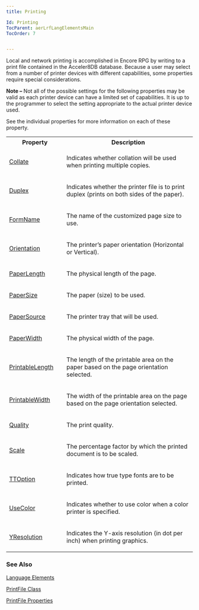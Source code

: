 ```yaml
---
title: Printing

Id: Printing
TocParent: aerLrfLangElementsMain
TocOrder: 7


---
```


Local and network printing is accomplished in Encore RPG by writing to a print file contained in the Acceler8DB database. Because a user may select from a number of printer devices with different capabilities, some properties require special considerations. 

**Note &#8211;** Not all of the possible settings for the following properties may be valid as each printer device can have a limited set of capabilities. It is up to the programmer to select the setting appropriate to the actual printer device used. 

See the individual properties for more information on each of these property. 
<br />

<table class="dtTABLE" id="Table2" cellspacing="0" width="60%">
                <colgroup span="1" valign="top">
                    <col span="1" width="10%" />
                    <col span="1" width="50%" />
                </colgroup>
                <tr>
                    <th colspan="1" rowspan="1">
                        Property
                    </th>
                    <th colspan="1" rowspan="1">
                        Description
                    </th>
                </tr>
                <tr>
                    <td colspan="1" rowspan="1">

[Collate](Collate_Property.html) 
</td>
                    <td colspan="1" rowspan="1">

Indicates whether collation will be used when printing multiple copies. 
</td>
                </tr>
                <tr>
                    <td colspan="1" rowspan="1">

[Duplex](Duplex_Property.html) 
</td>
                    <td colspan="1" rowspan="1">

Indicates whether the printer file is to print duplex (prints on both sides of the paper). 
</td>
                </tr>
                <tr>
                    <td colspan="1" rowspan="1">

[FormName](FormName_Property.html) 
</td>
                    <td colspan="1" rowspan="1">

The name of the customized page size to use.
</td>
                </tr>
                <tr>
                    <td colspan="1" rowspan="1">

[Orientation](Orientation_Property.html) 
</td>
                    <td colspan="1" rowspan="1">

The printer’s paper orientation (Horizontal or Vertical).
</td>
                </tr>
                <tr>
                    <td colspan="1" rowspan="1">

[PaperLength](PaperLength_Property.html) 
</td>
                    <td colspan="1" rowspan="1">

The physical length of the page.
</td>
                </tr>
                <tr>
                    <td colspan="1" rowspan="1">

[PaperSize](PaperSize_Property.html) 
</td>
                    <td colspan="1" rowspan="1">

The paper (size) to be used.
</td>
                </tr>
                <tr>
                    <td colspan="1" rowspan="1">

[PaperSource](PaperSource_Property.html) 
</td>
                    <td colspan="1" rowspan="1">

The printer tray that will be used.
</td>
                </tr>
                <tr>
                    <td colspan="1" rowspan="1">

[PaperWidth](PaperWidth_Property.html) 
</td>
                    <td colspan="1" rowspan="1">

The physical width of the page.
</td>
                </tr>
                <tr>
                    <td colspan="1" rowspan="1">

[PrintableLength](PrintableLength_Property.html) 
</td>
                    <td colspan="1" rowspan="1">

The length of the printable area on the paper based on the page orientation selected. 
</td>
                </tr>
                <tr>
                    <td colspan="1" rowspan="1">

[PrintableWidth](PrintableWidth_Property.html) 
</td>
                    <td colspan="1" rowspan="1">

The width of the printable area on the page based on the page orientation selected. 
</td>
                </tr>
                <tr>
                    <td colspan="1" rowspan="1">

[Quality](Quality_Property.html) 
</td>
                    <td colspan="1" rowspan="1">

The print quality.
</td>
                </tr>
                <tr>
                    <td colspan="1" rowspan="1">

[Scale](Scale_Property.html) 
</td>
                    <td colspan="1" rowspan="1">

The percentage factor by which the printed document is to be scaled.
</td>
                </tr>
                <tr>
                    <td colspan="1" rowspan="1">

[TTOption](Ttoption_Property.html) 
</td>
                    <td colspan="1" rowspan="1">

Indicates how true type fonts are to be printed.
</td>
                </tr>
                <tr>
                    <td colspan="1" rowspan="1">

[UseColor](UseColor_Property.html) 
</td>
                    <td colspan="1" rowspan="1">

Indicates whether to use color when a color printer is specified.
</td>
                </tr>
                <tr>
                    <td colspan="1" rowspan="1">

[YResolution](YResolution_Property.html) 
</td>
                    <td colspan="1" rowspan="1">

Indicates the Y-axis resolution (in dot per inch) when printing graphics. 
</td>
                </tr>
</table>

### See Also
[Language Elements](aerLrfLangElementsMain.html)

[PrintFile Class](aerLrfPrintFileClass.html)

[PrintFile Properties](aerLrfPrintFileProperties.html) 
